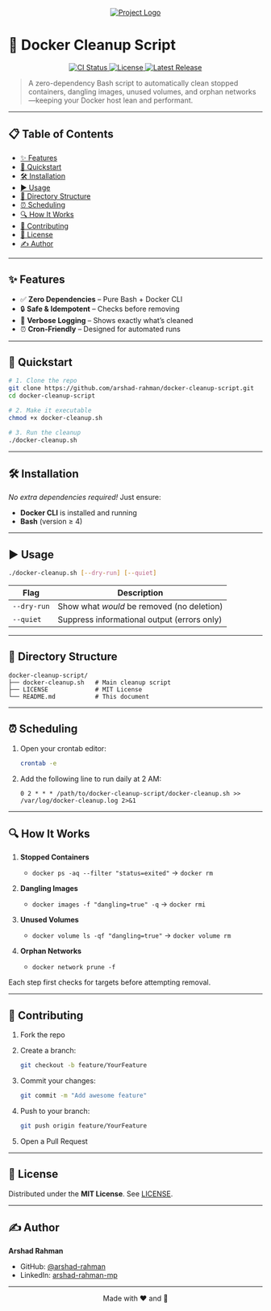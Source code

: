 <!-- PROJECT LOGO -->
<p align="center">
  <a href="https://github.com/arshad-rahman/docker-cleanup-script">
    <img src="https://img.shields.io/badge/Docker-Cleanup-blue?logo=docker&style=for-the-badge" alt="Project Logo" />
  </a>
</p>

# 🧹 Docker Cleanup Script

<p align="center">
  <a href="https://github.com/arshad-rahman/docker-cleanup-script/actions">
    <img src="https://img.shields.io/github/actions/workflow/status/arshad-rahman/docker-cleanup-script/ci.yml?branch=main&style=flat-square" alt="CI Status" />
  </a>
  <a href="https://github.com/arshad-rahman/docker-cleanup-script/blob/main/LICENSE">
    <img src="https://img.shields.io/github/license/arshad-rahman/docker-cleanup-script?style=flat-square" alt="License" />
  </a>
  <a href="https://github.com/arshad-rahman/docker-cleanup-script/releases">
    <img src="https://img.shields.io/github/v/release/arshad-rahman/docker-cleanup-script?style=flat-square" alt="Latest Release" />
  </a>
</p>

> A zero-dependency Bash script to automatically clean stopped containers, dangling images, unused volumes, and orphan networks—keeping your Docker host lean and performant.

---

## 📋 Table of Contents

- [✨ Features](#features)  
- [🚀 Quickstart](#quickstart)  
- [🛠️ Installation](#installation)  
- [▶️ Usage](#usage)  
- [📂 Directory Structure](#directory-structure)  
- [⏰ Scheduling](#scheduling)  
- [🔍 How It Works](#how-it-works)  
- [🤝 Contributing](#contributing)  
- [📄 License](#license)  
- [✍️ Author](#author)  

---

## ✨ Features

- ✅ **Zero Dependencies** – Pure Bash + Docker CLI  
- 🔒 **Safe & Idempotent** – Checks before removing  
- 📣 **Verbose Logging** – Shows exactly what’s cleaned  
- ⏰ **Cron-Friendly** – Designed for automated runs  

---

## 🚀 Quickstart

```bash
# 1. Clone the repo
git clone https://github.com/arshad-rahman/docker-cleanup-script.git
cd docker-cleanup-script

# 2. Make it executable
chmod +x docker-cleanup.sh

# 3. Run the cleanup
./docker-cleanup.sh
````

---

## 🛠️ Installation

*No extra dependencies required!*
Just ensure:

* **Docker CLI** is installed and running
* **Bash** (version ≥ 4)

---

## ▶️ Usage

```bash
./docker-cleanup.sh [--dry-run] [--quiet]
```

| Flag        | Description                                 |
| ----------- | ------------------------------------------- |
| `--dry-run` | Show what *would* be removed (no deletion)  |
| `--quiet`   | Suppress informational output (errors only) |

---

## 📂 Directory Structure

```text
docker-cleanup-script/
├── docker-cleanup.sh   # Main cleanup script
├── LICENSE             # MIT License
└── README.md           # This document
```

---

## ⏰ Scheduling

1. Open your crontab editor:

   ```bash
   crontab -e
   ```
2. Add the following line to run daily at 2 AM:

   ```cron
   0 2 * * * /path/to/docker-cleanup-script/docker-cleanup.sh >> /var/log/docker-cleanup.log 2>&1
   ```

---

## 🔍 How It Works

1. **Stopped Containers**

   * `docker ps -aq --filter "status=exited"` → `docker rm`

2. **Dangling Images**

   * `docker images -f "dangling=true" -q` → `docker rmi`

3. **Unused Volumes**

   * `docker volume ls -qf "dangling=true"` → `docker volume rm`

4. **Orphan Networks**

   * `docker network prune -f`

Each step first checks for targets before attempting removal.

---

## 🤝 Contributing

1. Fork the repo
2. Create a branch:

   ```bash
   git checkout -b feature/YourFeature
   ```
3. Commit your changes:

   ```bash
   git commit -m "Add awesome feature"
   ```
4. Push to your branch:

   ```bash
   git push origin feature/YourFeature
   ```
5. Open a Pull Request

---

## 📄 License

Distributed under the **MIT License**. See [LICENSE](LICENSE).

---

## ✍️ Author

**Arshad Rahman**

* GitHub: [@arshad-rahman](https://github.com/arshad-rahman)
* LinkedIn: [arshad-rahman-mp](https://www.linkedin.com/in/arshad-rahman-mp)

---

<p align="center">Made with ❤️ and 🐳</p>
